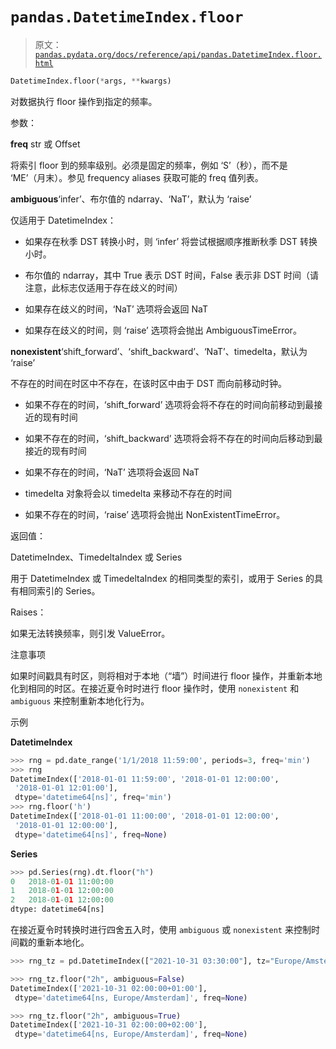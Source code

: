 # `pandas.DatetimeIndex.floor`

> 原文：[`pandas.pydata.org/docs/reference/api/pandas.DatetimeIndex.floor.html`](https://pandas.pydata.org/docs/reference/api/pandas.DatetimeIndex.floor.html)

```py
DatetimeIndex.floor(*args, **kwargs)
```

对数据执行 floor 操作到指定的频率。

参数：

**freq** str 或 Offset

将索引 floor 到的频率级别。必须是固定的频率，例如 ‘S’（秒），而不是 ‘ME’（月末）。参见 frequency aliases 获取可能的 freq 值列表。

**ambiguous**‘infer’、布尔值的 ndarray、‘NaT’，默认为 ‘raise’

仅适用于 DatetimeIndex：

+   如果存在秋季 DST 转换小时，则 ‘infer’ 将尝试根据顺序推断秋季 DST 转换小时。

+   布尔值的 ndarray，其中 True 表示 DST 时间，False 表示非 DST 时间（请注意，此标志仅适用于存在歧义的时间）

+   如果存在歧义的时间，‘NaT’ 选项将会返回 NaT

+   如果存在歧义的时间，则 ‘raise’ 选项将会抛出 AmbiguousTimeError。

**nonexistent**‘shift_forward’、‘shift_backward’、‘NaT’、timedelta，默认为 ‘raise’

不存在的时间在时区中不存在，在该时区中由于 DST 而向前移动时钟。

+   如果不存在的时间，‘shift_forward’ 选项将会将不存在的时间向前移动到最接近的现有时间

+   如果不存在的时间，‘shift_backward’ 选项将会将不存在的时间向后移动到最接近的现有时间

+   如果不存在的时间，‘NaT’ 选项将会返回 NaT

+   timedelta 对象将会以 timedelta 来移动不存在的时间

+   如果不存在的时间，‘raise’ 选项将会抛出 NonExistentTimeError。

返回值：

DatetimeIndex、TimedeltaIndex 或 Series

用于 DatetimeIndex 或 TimedeltaIndex 的相同类型的索引，或用于 Series 的具有相同索引的 Series。

Raises：

如果无法转换频率，则引发 ValueError。

注意事项

如果时间戳具有时区，则将相对于本地（“墙”）时间进行 floor 操作，并重新本地化到相同的时区。在接近夏令时时进行 floor 操作时，使用 `nonexistent` 和 `ambiguous` 来控制重新本地化行为。

示例

**DatetimeIndex**

```py
>>> rng = pd.date_range('1/1/2018 11:59:00', periods=3, freq='min')
>>> rng
DatetimeIndex(['2018-01-01 11:59:00', '2018-01-01 12:00:00',
 '2018-01-01 12:01:00'],
 dtype='datetime64[ns]', freq='min')
>>> rng.floor('h')
DatetimeIndex(['2018-01-01 11:00:00', '2018-01-01 12:00:00',
 '2018-01-01 12:00:00'],
 dtype='datetime64[ns]', freq=None) 
```

**Series**

```py
>>> pd.Series(rng).dt.floor("h")
0   2018-01-01 11:00:00
1   2018-01-01 12:00:00
2   2018-01-01 12:00:00
dtype: datetime64[ns] 
```

在接近夏令时转换时进行四舍五入时，使用 `ambiguous` 或 `nonexistent` 来控制时间戳的重新本地化。

```py
>>> rng_tz = pd.DatetimeIndex(["2021-10-31 03:30:00"], tz="Europe/Amsterdam") 
```

```py
>>> rng_tz.floor("2h", ambiguous=False)
DatetimeIndex(['2021-10-31 02:00:00+01:00'],
 dtype='datetime64[ns, Europe/Amsterdam]', freq=None) 
```

```py
>>> rng_tz.floor("2h", ambiguous=True)
DatetimeIndex(['2021-10-31 02:00:00+02:00'],
 dtype='datetime64[ns, Europe/Amsterdam]', freq=None) 
```
